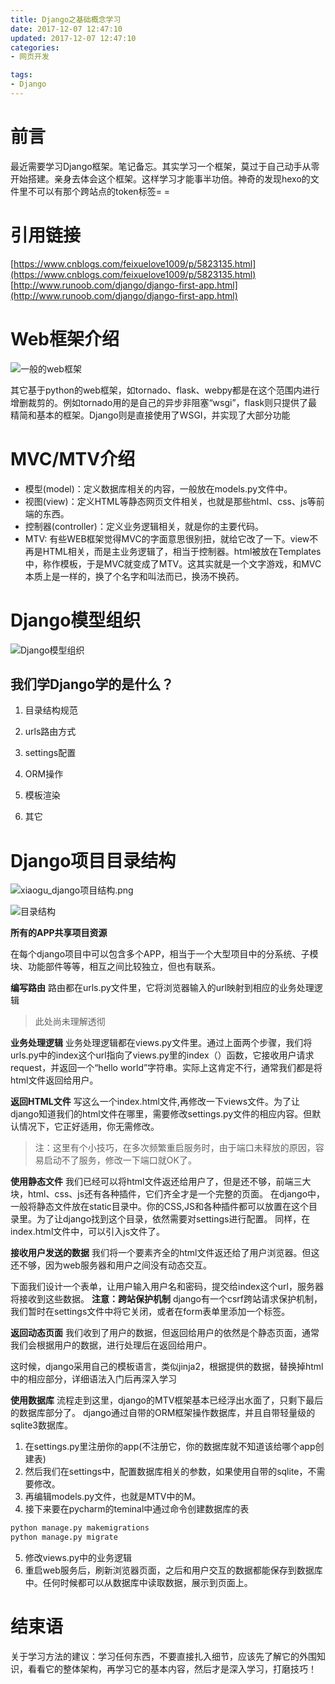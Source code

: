 ```yaml
---
title: Django之基础概念学习
date: 2017-12-07 12:47:10
updated: 2017-12-07 12:47:10
categories:
- 网页开发

tags:
- Django
---
```

# 前言
最近需要学习Django框架。笔记备忘。其实学习一个框架，莫过于自己动手从零开始搭建。亲身去体会这个框架。这样学习才能事半功倍。神奇的发现hexo的文件里不可以有那个跨站点的token标签= =

<!-- more -->
# 引用链接
[https://www.cnblogs.com/feixuelove1009/p/5823135.html](https://www.cnblogs.com/feixuelove1009/p/5823135.html)
[http://www.runoob.com/django/django-first-app.html](http://www.runoob.com/django/django-first-app.html)

# Web框架介绍
![一般的web框架](https://raw.githubusercontent.com/zhongqin0820/zhongqin0820.github.io/source-articles/source/images/develop/python/django1.jpg)

其它基于python的web框架，如tornado、flask、webpy都是在这个范围内进行增删裁剪的。例如tornado用的是自己的异步非阻塞“wsgi”，flask则只提供了最精简和基本的框架。Django则是直接使用了WSGI，并实现了大部分功能

# MVC/MTV介绍
- 模型(model)：定义数据库相关的内容，一般放在models.py文件中。
- 视图(view)：定义HTML等静态网页文件相关，也就是那些html、css、js等前端的东西。
- 控制器(controller)：定义业务逻辑相关，就是你的主要代码。
- MTV: 有些WEB框架觉得MVC的字面意思很别扭，就给它改了一下。view不再是HTML相关，而是主业务逻辑了，相当于控制器。html被放在Templates中，称作模板，于是MVC就变成了MTV。这其实就是一个文字游戏，和MVC本质上是一样的，换了个名字和叫法而已，换汤不换药。

# Django模型组织
![Django模型组织](https://raw.githubusercontent.com/zhongqin0820/zhongqin0820.github.io/source-articles/source/images/develop/python/django2.jpg)

## 我们学Django学的是什么？

1. 目录结构规范

2. urls路由方式

3. settings配置

4. ORM操作

5. 模板渲染

6. 其它


# Django项目目录结构
![xiaogu_django项目结构.png](https://raw.githubusercontent.com/zhongqin0820/zhongqin0820.github.io/source-articles/source/images/develop/python/django3.png)

![目录结构](https://raw.githubusercontent.com/zhongqin0820/zhongqin0820.github.io/source-articles/source/images/develop/python/django4.png)

**所有的APP共享项目资源**

在每个django项目中可以包含多个APP，相当于一个大型项目中的分系统、子模块、功能部件等等，相互之间比较独立，但也有联系。

**编写路由**
路由都在urls.py文件里，它将浏览器输入的url映射到相应的业务处理逻辑
> 此处尚未理解透彻
 
**业务处理逻辑**
业务处理逻辑都在views.py文件里。通过上面两个步骤，我们将urls.py中的index这个url指向了views.py里的index（）函数，它接收用户请求request，并返回一个“hello world”字符串。实际上这肯定不行，通常我们都是将html文件返回给用户。

**返回HTML文件**
写这么一个index.html文件,再修改一下views文件。为了让django知道我们的html文件在哪里，需要修改settings.py文件的相应内容。但默认情况下，它正好适用，你无需修改。
> 注：这里有个小技巧，在多次频繁重启服务时，由于端口未释放的原因，容易启动不了服务，修改一下端口就OK了。
 
**使用静态文件**
我们已经可以将html文件返还给用户了，但是还不够，前端三大块，html、css、js还有各种插件，它们齐全才是一个完整的页面。
在django中，一般将静态文件放在static目录中。你的CSS,JS和各种插件都可以放置在这个目录里。为了让django找到这个目录，依然需要对settings进行配置。
同样，在index.html文件中，可以引入js文件了。

**接收用户发送的数据**
我们将一个要素齐全的html文件返还给了用户浏览器。但这还不够，因为web服务器和用户之间没有动态交互。

下面我们设计一个表单，让用户输入用户名和密码，提交给index这个url，服务器将接收到这些数据。
**注意：跨站保护机制**
django有一个csrf跨站请求保护机制，我们暂时在settings文件中将它关闭，或者在form表单里添加一个标签。

**返回动态页面**
我们收到了用户的数据，但返回给用户的依然是个静态页面，通常我们会根据用户的数据，进行处理后在返回给用户。

这时候，django采用自己的模板语言，类似jinja2，根据提供的数据，替换掉html中的相应部分，详细语法入门后再深入学习

**使用数据库**
流程走到这里，django的MTV框架基本已经浮出水面了，只剩下最后的数据库部分了。
django通过自带的ORM框架操作数据库，并且自带轻量级的sqlite3数据库。
1. 在settings.py里注册你的app(不注册它，你的数据库就不知道该给哪个app创建表)
2. 然后我们在settings中，配置数据库相关的参数，如果使用自带的sqlite，不需要修改。
3. 再编辑models.py文件，也就是MTV中的M。
4. 接下来要在pycharm的teminal中通过命令创建数据库的表
```bash
python manage.py makemigrations
python manage.py migrate
```
5. 修改views.py中的业务逻辑
6. 重启web服务后，刷新浏览器页面，之后和用户交互的数据都能保存到数据库中。任何时候都可以从数据库中读取数据，展示到页面上。

# 结束语
关于学习方法的建议：学习任何东西，不要直接扎入细节，应该先了解它的外围知识，看看它的整体架构，再学习它的基本内容，然后才是深入学习，打磨技巧！
